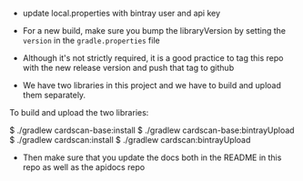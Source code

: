 * update local.properties with bintray user and api key

* For a new build, make sure you bump the libraryVersion by setting
  the `version` in the `gradle.properties` file

* Although it's not strictly required, it is a good practice to tag
  this repo with the new release version and push that tag to github

* We have two libraries in this project and we have to build and
  upload them separately.

To build and upload the two libraries:

  $ ./gradlew cardscan-base:install
  $ ./gradlew cardscan-base:bintrayUpload
  $ ./gradlew cardscan:install
  $ ./gradlew cardscan:bintrayUpload

* Then make sure that you update the docs both in the README in this
  repo as well as the apidocs repo